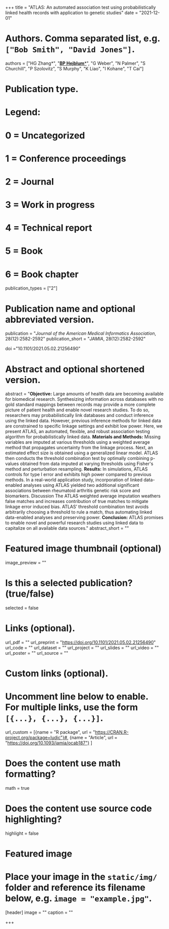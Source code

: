 +++
title = "ATLAS: An automated association test using probabilistically linked health records with application to genetic studies"
date = "2021-12-01"

# Authors. Comma separated list, e.g. `["Bob Smith", "David Jones"]`.
authors = ["HG Zhang&#42;", "<u>**BP Hejblum**&#42;</u>", "G Weber", "N Palmer", "S Churchill", "P Szolovitz", "S Murphy", "K Liao", "I Kohane", "T Cai"]
# Publication type.
# Legend:
# 0 = Uncategorized
# 1 = Conference proceedings
# 2 = Journal
# 3 = Work in progress
# 4 = Technical report
# 5 = Book
# 6 = Book chapter
publication_types = ["2"]

# Publication name and optional abbreviated version.
publication = "*Journal of the American Medical Informatics Association*, 28(12):2582-2592"
publication_short = "*JAMIA*, 28(12):2582-2592"

doi ="10.1101/2021.05.02.21256490"

# Abstract and optional shortened version.
abstract = "**Objective:** Large amounts of health data are becoming available for biomedical research. Synthesizing information across databases with no gold standard mappings between records may provide a more complete picture of patient health and enable novel research studies. To do so, researchers may probabilistically link databases and conduct inference using the linked data. However, previous inference methods for linked data are constrained to specific linkage settings and exhibit low power. Here, we present ATLAS, an automated, flexible, and robust association testing algorithm for probabilistically linked data. **Materials and Methods:** Missing variables are imputed at various thresholds using a weighted average method that propagates uncertainty from the linkage process. Next, an estimated effect size is obtained using a generalized linear model. ATLAS then conducts the threshold combination test by optimally combining p-values obtained from data imputed at varying thresholds using Fisher's method and perturbation resampling. **Results:** In simulations, ATLAS controls for type I error and exhibits high power compared to previous methods. In a real-world application study, incorporation of linked data-enabled analyses using ATLAS yielded two additional significant associations between rheumatoid arthritis genetic risk score and biomarkers. Discussion The ATLAS weighted average imputation weathers false matches and increases contribution of true matches to mitigate linkage error induced bias. ATLAS’ threshold combination test avoids arbitrarily choosing a threshold to rule a match, thus automating linked data-enabled analyses and preserving power.  **Conclusion:** ATLAS promises to enable novel and powerful research studies using linked data to capitalize on all available data sources."
abstract_short = ""

# Featured image thumbnail (optional)
image_preview = ""

# Is this a selected publication? (true/false)
selected = false

# Links (optional).
url_pdf = ""
url_preprint = "https://doi.org/10.1101/2021.05.02.21256490"
url_code = ""
url_dataset = ""
url_project = ""
url_slides = ""
url_video = ""
url_poster = ""
url_source = ""

# Custom links (optional).
# Uncomment line below to enable. For multiple links, use the form `[{...}, {...}, {...}]`.
url_custom = [{name = "R package", url = "https://CRAN.R-project.org/package=ludic"}#, {name = "Article", url = "https://doi.org/10.1093/jamia/ocab187"}
]


# Does the content use math formatting?
math = true

# Does the content use source code highlighting?
highlight = false

# Featured image
# Place your image in the `static/img/` folder and reference its filename below, e.g. `image = "example.jpg"`.
[header]
image = ""
caption = ""

+++
